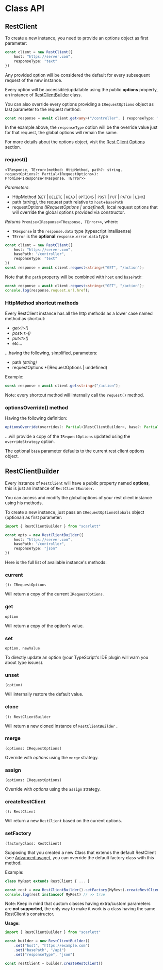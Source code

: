 # Class API

## RestClient

To create a new instance, you need to provide an options object as first parameter:

```typescript
const client = new RestClient({
	host: "https://server.com",
	responseType: "text"
})
```

Any provided option will be considered the default for every subsequent request of the new instance.

Every option will be accessible/updatable using the public **options** property, an instance of [RestClientBuilder](#RestClientBuilder) class.

You can also override every options providing a `IRequestOptions` object as last parameter to the request method:

```typescript
const response = await client.get<any>("/controller", { responseType: "json" })
```

In the example above, the `responseType` option will be the override value just for that request, the global options will remain the same.

For more details about the options object, visit the [Rest Client Options](/api/rest-client-options) section.

### request()

`<TResponse, TError>(method: HttpMethod, path?: string, requestOptions?: Partial<IRequestOptions>): Promise<IResponse<TResponse, TError>>`

*Parameters*:
* HttpMethod (`GET` | `DELETE` | `HEAD` | `OPTIONS` | `POST` | `PUT` | `PATCH` | `LINK`)
* path *(string)*, the request path relative to `host`+`basePath`
* requestOptions *(IRequestOptions | undefined)*, local request options that will override the global options provided via constructor.

*Returns* `Promise<IResponse<TResponse, TError>>`, where:
 * `TResponse` is the `response.data` type (typescript intellisense)
 * `TError` is the **optional** `response.error.data` type

```typescript
const client = new RestClient({
	host: "https://server.com",
	basePath: "/controller",
	responseType: "text"
})
const response = await client.request<string>("GET", "/action");
```

Note that the `path` property will be combined with `host` and `basePath`:

```typescript
const response = await client.request<string>("GET", "/action");
console.log(response.request.url.href);
```

### HttpMethod shortcut methods

Every RestClient instance has all the http methods as a lower case named method as shortcut:

* *get`<T>`()*
* *post`<T>`()*
* *put`<T>`()*
* etc...

...having the following, simplified, parameters:

* path *(string)*
* requestOptions *(IRequestOptions | undefined)

Example:

```typescript
const response = await client.get<string>("/action");
```

Note: every shortcut method will internally call the `request()` method.

### optionsOverride() method

Having the following definition:

```typescript
optionsOverride(overrides?: Partial<IRestClientBuilder>, base?: Partial<IRestClientBuilder>)
```
...will provide a copy of the `IRequestOptions` updated using the `overrideStrategy` option.

The optional `base` parameter defaults to the current rest client options object.

## RestClientBuilder

Every instance of `RestClient` will have a public property named **options**, this is just an instance of `RestClientBuilder`.

You can access and modify the global options of your rest client instance using his methods.

To create a new instance, just pass an `IRequestOptionsGlobals` object (optional) as first parameter:

```typescript
import { RestClientBuilder } from "scarlett"

const opts = new RestClientBuilder({
	host: "https://server.com",
	basePath: "/controller",
	responseType: "json"
})
```

Here is the full list of available instance's methods:

### current

`(): IRequestOptions`

Will return a copy of the current `IRequestOptions`.

### get

`option`

Will return a copy of the option's value.

### set

`option, newValue`

To directly update an option (your TypeScript's IDE plugin will warn you about type issues).

### unset

`(option)`

Will internally restore the default value.

### clone

`(): RestClientBuilder`

Will return a new cloned instance of `RestClientBuilder` .

### merge

`(options: IRequestOptions)`

Override with *options* using the `merge` strategy.

### assign

`(options: IRequestOptions)`

Override with *options* using the `assign` strategy.

### createRestClient

`(): RestClient`

Will return a new `RestClient` based on the current options.

### setFactory

`(factoryClass: RestClient)`

Supposing that you created a new Class that extends the default RestClient (see [Advanced usage](#advanced-usage)), you can override the default factory class with this method.

Example:

```typescript
class MyRest extends RestClient { ... }

const rest = new RestClientBuilder().setFactory(MyRest).createRestClient()
console.log(rest instanceof MyRest) // >> true
```

Note: Keep in mind that custom classes having extra/custom parameters are **not supported**, the only way to make it work is a class having the same RestClient's constructor.

**Usage:**

```typescript
import { RestClientBuilder } from "scarlett"

const builder = new RestClientBuilder()
	.set("host", "https://example.com")
	.set("basePath", "/api")
	.set("responseType", "json")

const restClient = builder.createRestClient()
```